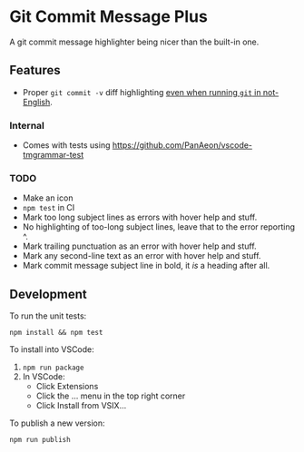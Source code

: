 # Git Commit Message Plus

A git commit message highlighter being nicer than the built-in one.

## Features

- Proper `git commit -v` diff highlighting [even when running `git` in
  not-English](https://github.com/textmate/git.tmbundle/issues/60).

<!-- FIXME: Add an animated demo here! -->

### Internal

- Comes with tests using <https://github.com/PanAeon/vscode-tmgrammar-test>

### TODO

- Make an icon
- `npm test` in CI
- Mark too long subject lines as errors with hover help and stuff.
- No highlighting of too-long subject lines, leave that to the error
  reporting ^.
- Mark trailing punctuation as an error with hover help and stuff.
- Mark any second-line text as an error with hover help and stuff.
- Mark commit message subject line in bold, it _is_ a heading after all.

## Development

To run the unit tests:

```
npm install && npm test
```

To install into VSCode:

1. `npm run package`
1. In VSCode:
   - Click Extensions
   - Click the ... menu in the top right corner
   - Click Install from VSIX...

To publish a new version:

```
npm run publish
```
